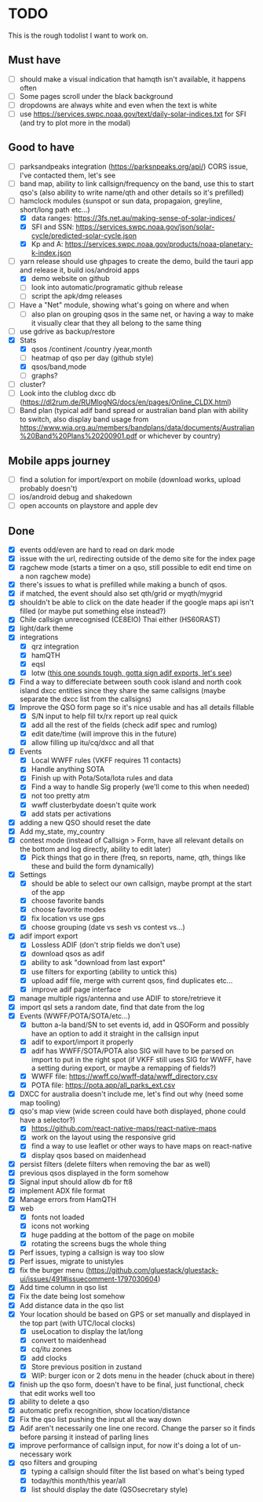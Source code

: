 # TODO

This is the rough todolist I want to work on.

## Must have

-   [ ] should make a visual indication that hamqth isn't available, it happens often
-   [ ] Some pages scroll under the black background
-   [ ] dropdowns are always white and even when the text is white
-   [ ] use https://services.swpc.noaa.gov/text/daily-solar-indices.txt for SFI (and try to plot more in the modal)

## Good to have

-   [ ] parksandpeaks integration (https://parksnpeaks.org/api/) CORS issue, I've contacted them, let's see
-   [ ] band map, ability to link callsign/frequency on the band, use this to start qso's (also ability to write name/qth and other details so it's prefilled)
-   [ ] hamclock modules (sunspot or sun data, propagaion, greyline, short/long path etc...)
    -   [x] data ranges: https://3fs.net.au/making-sense-of-solar-indices/
    -   [x] SFI and SSN: https://services.swpc.noaa.gov/json/solar-cycle/predicted-solar-cycle.json
    -   [x] Kp and A: https://services.swpc.noaa.gov/products/noaa-planetary-k-index.json
-   [ ] yarn release should use ghpages to create the demo, build the tauri app and release it, build ios/android apps
    -   [x] demo website on github
    -   [ ] look into automatic/programatic github release
    -   [ ] script the apk/dmg releases
-   [ ] Have a "Net" module, showing what's going on where and when
    -   [ ] also plan on grouping qsos in the same net, or having a way to make it visually clear that they all belong to the same thing
-   [ ] use gdrive as backup/restore
-   [x] Stats
    -   [x] qsos /continent /country /year,month
    -   [ ] heatmap of qso per day (github style)
    -   [x] qsos/band,mode
    -   [ ] graphs?
-   [ ] cluster?
-   [ ] Look into the clublog dxcc db (https://dl2rum.de/RUMlogNG/docs/en/pages/Online_CLDX.html)
-   [ ] Band plan (typical adif band spread or australian band plan with ability to switch, also display band usage from https://www.wia.org.au/members/bandplans/data/documents/Australian%20Band%20Plans%20200901.pdf or whichever by country)

## Mobile apps journey

-   [ ] find a solution for import/export on mobile (download works, upload probably doesn't)
-   [ ] ios/android debug and shakedown
-   [ ] open accounts on playstore and apple dev

## Done

-   [x] events odd/even are hard to read on dark mode
-   [x] issue with the url, redirecting outside of the demo site for the index page
-   [x] ragchew mode (starts a timer on a qso, still possible to edit end time on a non ragchew mode)
-   [x] there's issues to what is prefilled while making a bunch of qsos.
-   [x] if matched, the event should also set qth/grid or myqth/mygrid
-   [x] shouldn't be able to click on the date header if the google maps api isn't filled (or maybe put something else instead?)
-   [x] Chile callsign unrecognised (CE8EIO) Thai either (HS60RAST)
-   [x] light/dark theme
-   [x] integrations
    -   [x] qrz integration
    -   [x] hamQTH
    -   [x] eqsl
    -   [x] lotw ([this one sounds tough, gotta sign adif exports, let's see](https://lotw.arrl.org/lotw-help/developer-information/?lang=en))
-   [x] Find a way to differeciate between south cook island and north cook island dxcc entities since they share the same callsigns (maybe separate the dxcc list from the callsigns)
-   [x] Improve the QSO form page so it's nice usable and has all details fillable
    -   [x] S/N input to help fill tx/rx report up real quick
    -   [x] add all the rest of the fields (check adif spec and rumlog)
    -   [x] edit date/time (will improve this in the future)
    -   [x] allow filling up itu/cq/dxcc and all that
-   [x] Events
    -   [x] Local WWFF rules (VKFF requires 11 contacts)
    -   [x] Handle anything SOTA
    -   [x] Finish up with Pota/Sota/Iota rules and data
    -   [x] Find a way to handle Sig properly (we'll come to this when needed)
    -   [x] not too pretty atm
    -   [x] wwff clusterbydate doesn't quite work
    -   [x] add stats per activations
-   [x] adding a new QSO should reset the date
-   [x] Add my_state, my_country
-   [x] contest mode (instead of Callsign > Form, have all relevant details on the bottom and log directly, ability to edit later)
    -   [x] Pick things that go in there (freq, sn reports, name, qth, things like these and build the form dynamically)
-   [x] Settings
    -   [x] should be able to select our own callsign, maybe prompt at the start of the app
    -   [x] choose favorite bands
    -   [x] choose favorite modes
    -   [x] fix location vs use gps
    -   [x] choose grouping (date vs sesh vs contest vs...)
-   [x] adif import export
    -   [x] Lossless ADIF (don't strip fields we don't use)
    -   [x] download qsos as adif
    -   [x] ability to ask "download from last export"
    -   [x] use filters for exporting (ability to untick this)
    -   [x] upload adif file, merge with current qsos, find duplicates etc...
    -   [x] improve adif page interface
-   [x] manage multiple rigs/antenna and use ADIF to store/retrieve it
-   [x] import qsl sets a random date, find that date from the log
-   [x] Events (WWFF/POTA/SOTA/etc...)
    -   [x] button a-la band/SN to set events id, add in QSOForm and possibly have an option to add it straight in the callsign input
    -   [x] adif to export/import it properly
    -   [x] adif has WWFF/SOTA/POTA also SIG will have to be parsed on import to put in the right spot (if VKFF still uses SIG for WWFF, have a setting during export, or maybe a remapping of fields?)
    -   [x] WWFF file: https://wwff.co/wwff-data/wwff_directory.csv
    -   [x] POTA file: https://pota.app/all_parks_ext.csv
-   [x] DXCC for australia doesn't include me, let's find out why (need some map tooling)
-   [x] qso's map view (wide screen could have both displayed, phone could have a selector?)
    -   [x] https://github.com/react-native-maps/react-native-maps
    -   [x] work on the layout using the responsive grid
    -   [x] find a way to use leaflet or other ways to have maps on react-native
    -   [x] display qsos based on maidenhead
-   [x] persist filters (delete filters when removing the bar as well)
-   [x] previous qsos displayed in the form somehow
-   [x] Signal input should allow db for ft8
-   [x] implement ADX file format
-   [x] Manage errors from HamQTH
-   [x] web
    -   [x] fonts not loaded
    -   [x] icons not working
    -   [x] huge padding at the bottom of the page on mobile
    -   [x] rotating the screens bugs the whole thing
-   [x] Perf issues, typing a callsign is way too slow
-   [x] Perf issues, migrate to unistyles
-   [x] fix the burger menu (https://github.com/gluestack/gluestack-ui/issues/491#issuecomment-1797030604)
-   [x] Add time column in qso list
-   [x] Fix the date being lost somehow
-   [x] Add distance data in the qso list
-   [x] Your location should be based on GPS or set manually and displayed in the top part (with UTC/local clocks)
    -   [x] useLocation to display the lat/long
    -   [x] convert to maidenhead
    -   [x] cq/itu zones
    -   [x] add clocks
    -   [x] Store previous position in zustand
    -   [x] WIP: burger icon or 2 dots menu in the header (chuck about in there)
-   [x] finish up the qso form, doesn't have to be final, just functional, check that edit works well too
-   [x] ability to delete a qso
-   [x] automatic prefix recognition, show location/distance
-   [x] Fix the qso list pushing the input all the way down
-   [x] Adif aren't necessarily one line one record. Change the parser so it finds <EOR> before parsing it instead of parling lines
-   [x] improve performance of callsign input, for now it's doing a lot of un-necessary work
-   [x] qso filters and grouping
    -   [x] typing a callsign should filter the list based on what's being typed
    -   [x] today/this month/this year/all
    -   [x] list should display the date (QSOsecretary style)
